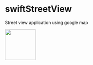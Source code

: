 # swiftStreetView 

Street view application using google map

<img src="https://user-images.githubusercontent.com/55787141/86472343-9e1ee380-bd71-11ea-8b28-7e3ff3d0c3e6.png" width="100" height="100">

